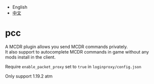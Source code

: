 
- English
- [中文](README_zh.MD)

# pcc

A MCDR plugin allows you send MCDR commands privately.  
It also support to autocomplete MCDR commands in game without any mods install in the client.

Require `enable_packet_proxy` set to `true` in `loginproxy/config.json`

Only support 1.19.2 atm
